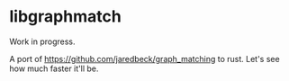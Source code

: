 # libgraphmatch

Work in progress.

A port of https://github.com/jaredbeck/graph_matching to rust. Let's see how much
faster it'll be.
